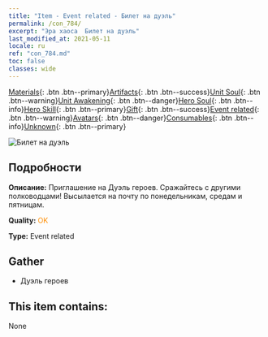 ```yaml
---
title: "Item - Event related - Билет на дуэль"
permalink: /con_784/
excerpt: "Эра хаоса  Билет на дуэль"
last_modified_at: 2021-05-11
locale: ru
ref: "con_784.md"
toc: false
classes: wide
---
```

 [Materials](/ItemsRU/){: .btn .btn--primary}[Artifacts](/ItemsRU/Artifacts/){: .btn .btn--success}[Unit Soul](/ItemsRU/UnitSoul/){: .btn .btn--warning}[Unit Awakening](/ItemsRU/UnitAwakening/){: .btn .btn--danger}[Hero Soul](/ItemsRU/HeroSoul/){: .btn .btn--info}[Hero Skill](/ItemsRU/HeroSkill/){: .btn .btn--primary}[Gift](/ItemsRU/Gift/){: .btn .btn--success}[Event related](/ItemsRU/Events/){: .btn .btn--warning}[Avatars](/ItemsRU/Avatars/){: .btn .btn--danger}[Consumables](/ItemsRU/Consumables/){: .btn .btn--info}[Unknown](/ItemsRU/Unknown/){: .btn .btn--primary}

 ![Билет на дуэль](/images/t/i_3042.png)

## Подробности
 **Описание:** Приглашение на Дуэль героев. Сражайтесь с другими полководцами! Высылается на почту по понедельникам, средам и пятницам.

 **Quality:** <span style="color: #FF8C00">OK</span>

 **Type:** Event related

## Gather

*    Дуэль героев 

## This item contains:

  None

